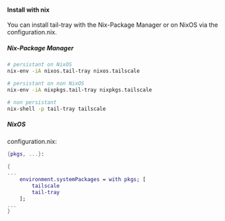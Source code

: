 #### Install with nix
You can install tail-tray with the Nix-Package Manager or on NixOS via the configuration.nix.

##### Nix-Package Manager
```bash
# persistant on NixOS
nix-env -iA nixos.tail-tray nixos.tailscale

# persistant on non NixOS
nix-env -iA nixpkgs.tail-tray nixpkgs.tailscale

# non persistant
nix-shell -p tail-tray tailscale
```

##### NixOS
configuration.nix:
```nix
{pkgs, ...}:

{
...
    environment.systemPackages = with pkgs; [
        tailscale
        tail-tray
    ];
...
}
```
